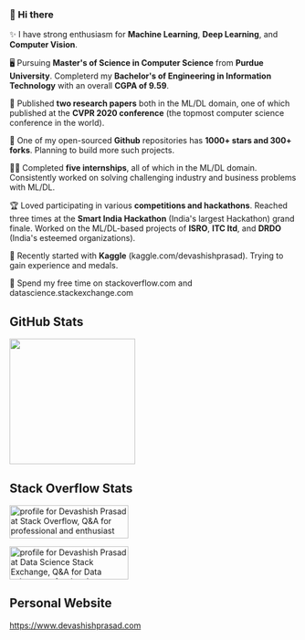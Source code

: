 ### 👋 Hi there 

✨ I have strong enthusiasm for **Machine Learning**, **Deep Learning**, and **Computer Vision**. 

🖥️ Pursuing **Master's of Science in Computer Science** from **Purdue University**. Completerd my **Bachelor's of Engineering in Information Technology** with an overall **CGPA of 9.59**.

📄 Published **two research papers** both in the ML/DL domain, one of which published at the **CVPR 2020 conference** (the topmost computer science conference in the world).

🌟 One of my open-sourced **Github** repositories has **1000+ stars and 300+ forks**. Planning to build more such projects.

👨‍💻 Completed **five internships**, all of which in the ML/DL domain. Consistently worked on solving challenging industry and business problems with ML/DL.

🏆 Loved participating in various **competitions and hackathons**. Reached three times at the **Smart India Hackathon** (India's largest Hackathon) grand finale. Worked on the ML/DL-based projects of **ISRO**, **ITC ltd**, and **DRDO** (India's esteemed organizations). 

🥇 Recently started with **Kaggle** (kaggle.com/devashishprasad). Trying to gain experience and medals.

🧠 Spend my free time on stackoverflow.com and datascience.stackexchange.com

## GitHub Stats
<img height="220" src="https://github-readme-stats.vercel.app/api?username=devashishprasad&show_icons=true&theme=merko">

## Stack Overflow Stats
<a href="https://stackoverflow.com/users/8029329/devashish-prasad"><img src="https://stackoverflow.com/users/flair/8029329.png" width="208" height="58" alt="profile for Devashish Prasad at Stack Overflow, Q&amp;A for professional and enthusiast programmers" title="profile for Devashish Prasad at Stack Overflow, Q&amp;A for professional and enthusiast programmers"></a>

<a href="https://datascience.stackexchange.com/users/65781/devashish-prasad"><img src="https://datascience.stackexchange.com/users/flair/65781.png" width="208" height="58" alt="profile for Devashish Prasad at Data Science Stack Exchange, Q&amp;A for Data science professionals, Machine Learning specialists, and those interested in learning more about the field" title="profile for Devashish Prasad at Data Science Stack Exchange, Q&amp;A for Data science professionals, Machine Learning specialists, and those interested in learning more about the field"></a>

## Personal Website

https://www.devashishprasad.com
